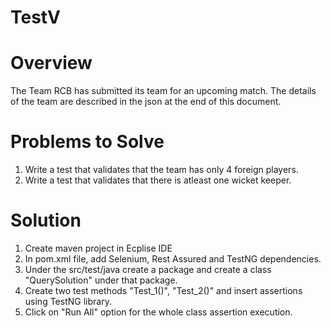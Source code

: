# TestV

# Overview

The Team RCB has submitted its team for an upcoming match. The details of the team are described in the json at the end of this document.


# Problems to Solve

1. Write a test that validates that the team has only 4 foreign players.
2. Write a test that validates that there is atleast one wicket keeper.

# Solution

1. Create maven project in Ecplise IDE
2. In pom.xml file, add Selenium, Rest Assured and TestNG dependencies.
3. Under the src/test/java create a package and create a class "QuerySolution" under that package.
4. Create two test methods "Test_1()", "Test_2()" and insert assertions using TestNG library.
5. Click on "Run All" option for the whole class assertion execution.

